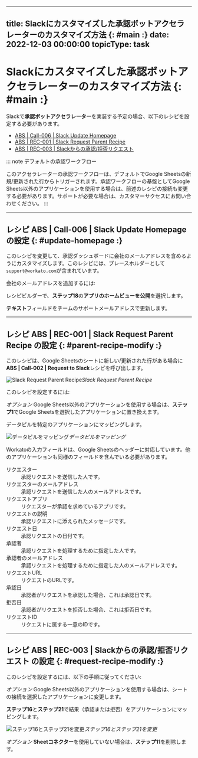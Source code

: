  ---
title: Slackにカスタマイズした承認ボットアクセラレーターのカスタマイズ方法 {: #main :}
date: 2022-12-03 00:00:00
topicType: task
---

# Slackにカスタマイズした承認ボットアクセラレーターのカスタマイズ方法 {: #main :}

Slackで**承認ボットアクセラレーター**を実装する予定の場合、以下のレシピを設定する必要があります。

- [ABS | Call-006 | Slack Update Homepage](#update-homepage)
- [ABS | REC-001 | Slack Request Parent Recipe](#parent-recipe-modify)
- [ABS | REC-003 | Slackからの承認/拒否リクエスト](#request-recipe-modify)

::: note デフォルトの承認ワークフロー

このアクセラレーターの承認ワークフローは、デフォルトでGoogle Sheetsの新規/更新された行からトリガーされます。承認ワークフローの基盤としてGoogle Sheets以外のアプリケーションを使用する場合は、前述のレシピの接続も変更する必要があります。サポートが必要な場合は、カスタマーサクセスにお問い合わせください。
:::

---

## レシピ **ABS | Call-006 | Slack Update Homepage** の設定 {: #update-homepage :}

このレシピを変更して、承認ダッシュボードに会社のメールアドレスを含めるようにカスタマイズします。このレシピには、プレースホルダーとして`support@workato.com`が含まれています。

会社のメールアドレスを追加するには:

<Stepper>
<Step>

レシピビルダーで、**ステップ18**の**アプリのホームビューを公開**を選択します。

</Step>
<Step>

**テキスト**フィールドをチームのサポートメールアドレスで更新します。

</Step>
</Stepper>	

---

## レシピ **ABS | REC-001 | Slack Request Parent Recipe** の設定 {: #parent-recipe-modify :}

このレシピは、Google Sheetsのシートに新しい/更新された行がある場合に**ABS | Call-002 | Request to Slack**レシピを呼び出します。

![Slack Request Parent Recipe](~@img/parent-recipe.png)_Slack Request Parent Recipe_

このレシピを設定するには:

<Stepper>
<Step>

*オプション* Google Sheets以外のアプリケーションを使用する場合は、**ステップ1**でGoogle Sheetsを選択したアプリケーションに置き換えます。

</Step>
<Step>

データピルを特定のアプリケーションにマッピングします。

![データピルをマッピング](~@img/datapill-map.png)_データピルをマッピング_

Workatoの入力フィールドは、Google Sheetsのヘッダーに対応しています。他のアプリケーションも同様のフィールドを含んでいる必要があります。

<dl>
	<dt>リクエスター</dt>
	<dd>承認リクエストを送信した人です。</dd>
	<dt>リクエスターのメールアドレス</dt>
	<dd>承認リクエストを送信した人のメールアドレスです。</dd>
	<dt>リクエストアプリ</dt>
	<dd>リクエスターが承認を求めているアプリです。</dd>
	<dt>リクエストの説明</dt>
	<dd>承認リクエストに添えられたメッセージです。</dd>
	<dt>リクエスト日</dt>
	<dd>承認リクエストの日付です。</dd>
	<dt>承認者</dt>
	<dd>承認リクエストを処理するために指定した人です。</dd>
	<dt>承認者のメールアドレス</dt>
	<dd>承認リクエストを処理するために指定した人のメールアドレスです。</dd>
	<dt>リクエストURL</dt>
	<dd>リクエストのURLです。</dd>
	<dt>承認日</dt>
	<dd>承認者がリクエストを承認した場合、これは承認日です。</dd>
	<dt>拒否日</dt>
	<dd>承認者がリクエストを拒否した場合、これは拒否日です。</dd>
	<dt>リクエストID</dt>
	<dd>リクエストに属する一意のIDです。</dd>
</dl>

</Step>
</Stepper>

---

## レシピ **ABS | REC-003 | Slackからの承認/拒否リクエスト** の設定 {: #request-recipe-modify :}

このレシピを設定するには、以下の手順に従ってください:

<Stepper>
<Step>

*オプション* Google Sheets以外のアプリケーションを使用する場合は、シートの接続を選択したアプリケーションに変更します。

</Step>	
<Step>

**ステップ16**と**ステップ21**で結果（承認または拒否）をアプリケーションにマッピングします。

![ステップ16とステップ21を変更](~@img/recipe-steps-modify.png)_ステップ16とステップ21を変更_

</Step>
<Step>

*オプション* **Sheetコネクター**を使用していない場合は、**ステップ11**を削除します。

</Step>	
</Stepper>